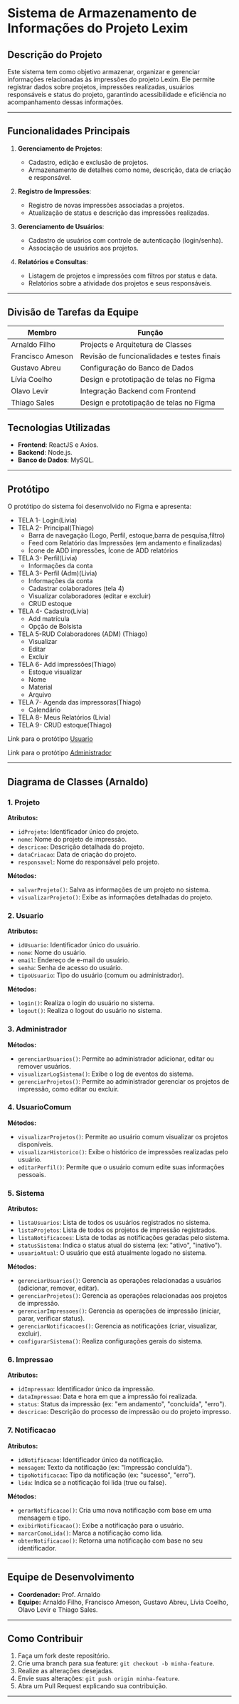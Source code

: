 # Sistema de Armazenamento de Informações do Projeto Lexim

## Descrição do Projeto

Este sistema tem como objetivo armazenar, organizar e gerenciar informações relacionadas às impressões do projeto Lexim. Ele permite registrar dados sobre projetos, impressões realizadas, usuários responsáveis e status do projeto, garantindo acessibilidade e eficiência no acompanhamento dessas informações.

---

## Funcionalidades Principais

1. **Gerenciamento de Projetos**:
   - Cadastro, edição e exclusão de projetos.
   - Armazenamento de detalhes como nome, descrição, data de criação e responsável.

2. **Registro de Impressões**:
   - Registro de novas impressões associadas a projetos.
   - Atualização de status e descrição das impressões realizadas.

3. **Gerenciamento de Usuários**:
   - Cadastro de usuários com controle de autenticação (login/senha).
   - Associação de usuários aos projetos.

4. **Relatórios e Consultas**:
   - Listagem de projetos e impressões com filtros por status e data.
   - Relatórios sobre a atividade dos projetos e seus responsáveis.

---

## Divisão de Tarefas da Equipe

| Membro          | Função                                     |
|------------------|-------------------------------------------|
| Arnaldo Filho    | Projects e Arquitetura de Classes                  |
| Francisco Ameson |  Revisão de funcionalidades e testes finais     |
| Gustavo Abreu    | Configuração do Banco de Dados                  |
| Lívia Coelho     | Design e prototipação de telas no Figma   |
| Olavo Levir      | Integração Backend com Frontend |
| Thiago Sales     | Design e prototipação de telas no Figma   |


## Tecnologias Utilizadas

- **Frontend**: ReactJS e Axios.
- **Backend**: Node.js.
- **Banco de Dados**: MySQL.

---

## Protótipo

O protótipo do sistema foi desenvolvido no Figma e apresenta:
- TELA 1- Login(Livia)
- TELA 2- Principal(Thiago)
    -  Barra de navegação (Logo, Perfil, estoque,barra de pesquisa,filtro)
    - Feed com Relatório das Impressões (em andamento e finalizadas)
    - Ícone de ADD impressões, Ícone de ADD relatórios
- TELA 3- Perfil(Livia)
    - Informações da conta
- TELA 3- Perfil (Adm)(Livia)
    - Informações da conta
    - Cadastrar colaboradores (tela 4)
    - Visualizar colaboradores (editar e excluir)
    - CRUD estoque
- TELA 4- Cadastro(Livia)
    - Add matrícula
    - Opção de Bolsista
- TELA 5-RUD Colaboradores (ADM) (Thiago)
    - Visualizar
    - Editar
    - Excluir
- TELA 6- Add impressões(Thiago)
    - Estoque visualizar
    - Nome
    - Material
    - Arquivo
- TELA 7- Agenda das impressoras(Thiago)
    - Calendário
- TELA 8- Meus Relatórios (Livia)
- TELA 9- CRUD estoque(Thiago)

Link para o protótipo [Usuario](https://www.figma.com/proto/PRsqPPyF5Lc6yoO5i8BI7H/Projeto-Integrador-2?page-id=2%3A2&node-id=12-80&p=f&viewport=502%2C101%2C0.12&t=6VW1OgGm0QOJmoQG-1&scaling=min-zoom&content-scaling=fixed&starting-point-node-id=12%3A80&show-proto-sidebar=1)

Link para o protótipo [Administrador](https://www.figma.com/proto/PRsqPPyF5Lc6yoO5i8BI7H/Projeto-Integrador-2?page-id=55%3A2&node-id=85-1817&p=f&viewport=502%2C233%2C0.06&t=wVOuXSw2RZBPLefN-1&scaling=min-zoom&content-scaling=fixed&starting-point-node-id=85%3A1817 )

---


## Diagrama de Classes (Arnaldo)

### 1. Projeto

**Atributos:**
- `idProjeto`: Identificador único do projeto.
- `nome`: Nome do projeto de impressão.
- `descricao`: Descrição detalhada do projeto.
- `dataCriacao`: Data de criação do projeto.
- `responsavel`: Nome do responsável pelo projeto.

**Métodos:**
- `salvarProjeto()`: Salva as informações de um projeto no sistema.
- `visualizarProjeto()`: Exibe as informações detalhadas do projeto.


### 2. Usuario

**Atributos:**
- `idUsuario`: Identificador único do usuário.
- `nome`: Nome do usuário.
- `email`: Endereço de e-mail do usuário.
- `senha`: Senha de acesso do usuário.
- `tipoUsuario`: Tipo do usuário (comum ou administrador).

**Métodos:**
- `login()`: Realiza o login do usuário no sistema.
- `logout()`: Realiza o logout do usuário no sistema.


### 3. Administrador

**Métodos:**
- `gerenciarUsuarios()`: Permite ao administrador adicionar, editar ou remover usuários.
- `visualizarLogSistema()`: Exibe o log de eventos do sistema.
- `gerenciarProjetos()`: Permite ao administrador gerenciar os projetos de impressão, como editar ou excluir.


### 4. UsuarioComum

**Métodos:**
- `visualizarProjetos()`: Permite ao usuário comum visualizar os projetos disponíveis.
- `visualizarHistorico()`: Exibe o histórico de impressões realizadas pelo usuário.
- `editarPerfil()`: Permite que o usuário comum edite suas informações pessoais.

### 5. Sistema

**Atributos:**
- `listaUsuarios`: Lista de todos os usuários registrados no sistema.
- `listaProjetos`: Lista de todos os projetos de impressão registrados.
- `listaNotificacoes`: Lista de todas as notificações geradas pelo sistema.
- `statusSistema`: Indica o status atual do sistema (ex: "ativo", "inativo").
- `usuarioAtual`: O usuário que está atualmente logado no sistema.

**Métodos:**
- `gerenciarUsuarios()`: Gerencia as operações relacionadas a usuários (adicionar, remover, editar).
- `gerenciarProjetos()`: Gerencia as operações relacionadas aos projetos de impressão.
- `gerenciarImpressoes()`: Gerencia as operações de impressão (iniciar, parar, verificar status).
- `gerenciarNotificacoes()`: Gerencia as notificações (criar, visualizar, excluir).
- `configurarSistema()`: Realiza configurações gerais do sistema.


### 6. Impressao

**Atributos:**
- `idImpressao`: Identificador único da impressão.
- `dataImpressao`: Data e hora em que a impressão foi realizada.
- `status`: Status da impressão (ex: "em andamento", "concluída", "erro").
- `descricao`: Descrição do processo de impressão ou do projeto impresso.


### 7. Notificacao

**Atributos:**
- `idNotificacao`: Identificador único da notificação.
- `mensagem`: Texto da notificação (ex: "Impressão concluída").
- `tipoNotificacao`: Tipo da notificação (ex: "sucesso", "erro").
- `lida`: Indica se a notificação foi lida (true ou false).

**Métodos:**
- `gerarNotificacao()`: Cria uma nova notificação com base em uma mensagem e tipo.
- `exibirNotificacao()`: Exibe a notificação para o usuário.
- `marcarComoLida()`: Marca a notificação como lida.
- `obterNotificacao()`: Retorna uma notificação com base no seu identificador.

---
## Equipe de Desenvolvimento

- **Coordenador:** Prof. Arnaldo
- **Equipe:** Arnaldo Filho, Francisco Ameson, Gustavo Abreu, Lívia Coelho, Olavo Levir e Thiago Sales.

---
## Como Contribuir

1. Faça um fork deste repositório.
2. Crie uma branch para sua feature: `git checkout -b minha-feature`.
3. Realize as alterações desejadas.
4. Envie suas alterações: `git push origin minha-feature`.
5. Abra um Pull Request explicando sua contribuição.

---


